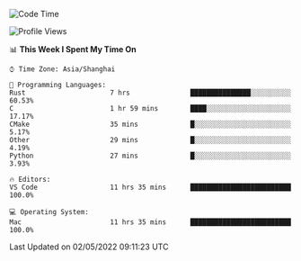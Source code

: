 <!--START_SECTION:waka-->
![Code Time](http://img.shields.io/badge/Code%20Time-1%2C281%20hrs%2019%20mins-blue)

![Profile Views](http://img.shields.io/badge/Profile%20Views-9-blue)

📊 **This Week I Spent My Time On** 

```text
⌚︎ Time Zone: Asia/Shanghai

💬 Programming Languages: 
Rust                     7 hrs               ███████████████░░░░░░░░░░   60.53% 
C                        1 hr 59 mins        ████░░░░░░░░░░░░░░░░░░░░░   17.17% 
CMake                    35 mins             █░░░░░░░░░░░░░░░░░░░░░░░░   5.17% 
Other                    29 mins             █░░░░░░░░░░░░░░░░░░░░░░░░   4.19% 
Python                   27 mins             █░░░░░░░░░░░░░░░░░░░░░░░░   3.93%

🔥 Editors: 
VS Code                  11 hrs 35 mins      █████████████████████████   100.0%

💻 Operating System: 
Mac                      11 hrs 35 mins      █████████████████████████   100.0%

```


 Last Updated on 02/05/2022 09:11:23 UTC
<!--END_SECTION:waka-->
